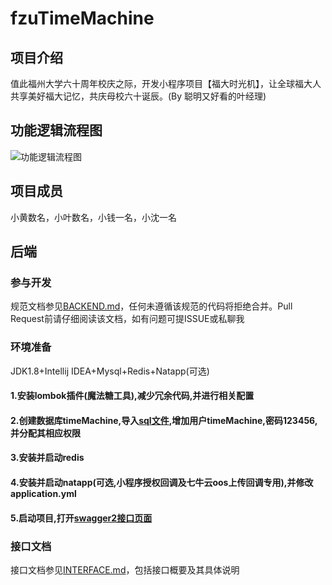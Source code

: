 ﻿# fzuTimeMachine

## 项目介绍

值此福州大学六十周年校庆之际，开发小程序项目【福大时光机】，让全球福大人共享美好福大记忆，共庆母校六十诞辰。(By 聪明又好看的叶经理)

## 功能逻辑流程图

![功能逻辑流程图](https://ws1.sinaimg.cn/large/7343c247ly1fvjwc5uxyij20ur0fvt9e.jpg)

## 项目成员

小黄数名，小叶数名，小钱一名，小沈一名

## 后端

### 参与开发

规范文档参见[BACKEND.md](https://github.com/hlxing/fzuTimeMachine/blob/master/BACKEND.md)，任何未遵循该规范的代码将拒绝合并。Pull Request前请仔细阅读该文档，如有问题可提ISSUE或私聊我

### 环境准备

JDK1.8+Intellij IDEA+Mysql+Redis+Natapp(可选)

#### 1.安装lombok插件(魔法糖工具),减少冗余代码,并进行相关配置

#### 2.创建数据库timeMachine,导入[sql文件](https://github.com/hlxing/fzuTimeMachine/blob/master/timemachine.sql),增加用户timeMachine,密码123456,并分配其相应权限

#### 3.安装并启动redis

#### 4.安装并启动natapp(可选,小程序授权回调及七牛云oos上传回调专用),并修改application.yml

#### 5.启动项目,打开[swagger2接口页面](http://localhost/swagger-ui.html#/)

### 接口文档

接口文档参见[INTERFACE.md](https://github.com/hlxing/fzuTimeMachine/blob/master/INTERFACE.md)，包括接口概要及其具体说明
